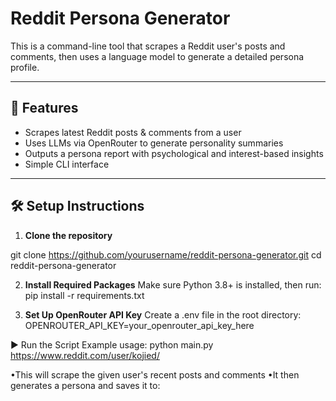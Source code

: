 # Reddit Persona Generator

This is a command-line tool that scrapes a Reddit user's posts and comments, then uses a language model to generate a detailed persona profile.

---

## 🚀 Features

- Scrapes latest Reddit posts & comments from a user
- Uses LLMs via OpenRouter to generate personality summaries
- Outputs a persona report with psychological and interest-based insights
- Simple CLI interface

---

## 🛠️ Setup Instructions

1. **Clone the repository**

git clone https://github.com/yourusername/reddit-persona-generator.git
cd reddit-persona-generator

2. **Install Required Packages**
Make sure Python 3.8+ is installed, then run:
pip install -r requirements.txt

3. **Set Up OpenRouter API Key**
Create a .env file in the root directory:
OPENROUTER_API_KEY=your_openrouter_api_key_here

▶️ Run the Script
Example usage:
python main.py https://www.reddit.com/user/kojied/

•This will scrape the given user's recent posts and comments
•It then generates a persona and saves it to:
